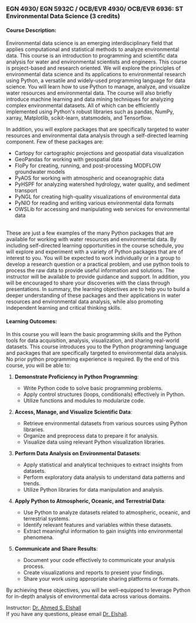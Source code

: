 ### EGN 4930/ EGN 5932C / OCB/EVR 4930/ OCB/EVR 6936: ST Environmental Data Science (3 credits) 

#### Course Description: 
Environmental data science is an emerging interdisciplinary field that applies computational and statistical methods to analyze environmental data. This course is an introduction to programming and scientific data analysis for water and environmental scientists and engineers. This course is project-based and research oriented.  We will explore the principles of environmental data science and its applications to environmental research using Python, a versatile and widely-used programming language for data science. You will learn how to use Python to manage, analyze, and visualize water resources and environmental data. The course will also briefly introduce machine learning and data mining techniques for analyzing complex environmental datasets. All of which can be efficiently implemented using Python's robust libraries such as pandas, NumPy, xarray, Matplotlib, scikit-learn, statsmodels, and Tensorflow. <br>

In addition, you will explore packages that are specifically targeted to water resources and environmental data analysis through a self-directed learning component. Few of these packages are:
- Cartopy for cartographic projections and geospatial data visualization
- GeoPandas for working with geospatial data
- FloPy for creating, running, and post-processing MODFLOW groundwater models
- PyAOS for working with atmospheric and oceanographic data
- PyHSPF for analyzing watershed hydrology, water quality, and sediment transport
- PyNGL for creating high-quality visualizations of environmental data
- PyNIO for reading and writing various environmental data formats
- OWSLib for accessing and manipulating web services for environmental data
<br> 
These are just a few examples of the many Python packages that are available for working with water resources and environmental data. By including self-directed learning opportunities in the course schedule, you will explore and experiment with a variety of Python packages that are of interest to you. You will be expected to work individually or in a group to develop a research question or a practical problem, and use python tools to process the raw data to provide useful information and solutions. The instructor will be available to provide guidance and support. In addition, you will be encouraged to share your discoveries with the class through presentations. In summary, the learning objectives are to help you to build a deeper understanding of these packages and their applications in water resources and environmental data analysis, while also promoting independent learning and critical thinking skills.

#### Learning Outcomes: 
In this course you will learn the basic programming skills and the Python tools for data acquisition, analysis, visualization, and sharing real-world datasets. This course introduces you to the Python programming language and packages that are specifically targeted to environmental data analysis. No prior python programming experience is required. By the end of this course, you will be able to:
1. **Demonstrate Proficiency in Python Programming**:
    - Write Python code to solve basic programming problems.
    - Apply control structures (loops, conditionals) effectively in Python.
    - Utilize functions and modules to modularize code.

2. **Access, Manage, and Visualize Scientific Data**:
    - Retrieve environmental datasets from various sources using Python libraries.
    - Organize and preprocess data to prepare it for analysis.
    - Visualize data using relevant Python visualization libraries.

3. **Perform Data Analysis on Environmental Datasets**:
    - Apply statistical and analytical techniques to extract insights from datasets.
    - Perform exploratory data analysis to understand data patterns and trends.
    - Utilize Python libraries for data manipulation and analysis.

4. **Apply Python to Atmospheric, Oceanic, and Terrestrial Data**:
    - Use Python to analyze datasets related to atmospheric, oceanic, and terrestrial systems.
    - Identify relevant features and variables within these datasets.
    - Extract meaningful information to gain insights into environmental phenomena.

5. **Communicate and Share Results**:
    - Document your code effectively to communicate your analysis process.
    - Create visualizations and reports to present your findings.
    - Share your work using appropriate sharing platforms or formats.

By achieving these objectives, you will be well-equipped to leverage Python for in-depth analysis of environmental data across various domains.


Instructor: [Dr. Ahmed S. Elshall](https://orcid.org/0000-0001-8200-5064) <br>
If you have any questions, please email [Dr. Elshall](mailto:aelshall@fgcu.edu).
